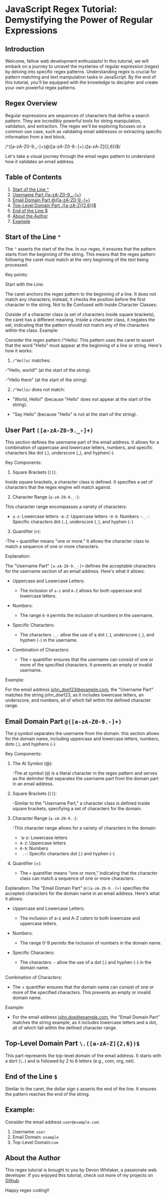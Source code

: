 # JavaScript Regex Tutorial: Demystifying the Power of Regular Expressions


## Introduction

Welcome, fellow web development enthusiasts! In this tutorial, we will embark on a journey to unravel the mysteries of regular expression (regex) by delving into specific regex patterns. Understanding regex is crucial for pattern matching and text manipulation tasks in JavaScript. By the end of this tutorial, you'll be equipped with the knowledge to decipher and create your own powerful regex patterns.

## Regex Overview 

Regular expressions are sequences of characters that define a search pattern. They are incredibly powerful tools for string manipulation, validation, and extraction. The regex we'll be exploring focuses on a common use case, such as validating email addresses or extracting specific information from a text block.

/^([a-zA-Z0-9._-]+)@([a-zA-Z0-9.-]+)\.([a-zA-Z]{2,6})$/

Let's take a visual journey through the email regex pattern to understand how it validates an email address.
## Table of Contents

1. [Start of the Line ^](https://github.com/Devon2731/JavaScript-Regex-Tutorial-Demystifying-the-Power-of-Regular-Expressions?tab=readme-ov-file#start-of-the-line-)
2. [Username Part ([a-zA-Z0-9._-]+)](https://github.com/Devon2731/JavaScript-Regex-Tutorial-Demystifying-the-Power-of-Regular-Expressions?tab=readme-ov-file#user-part-a-za-z0-9_-)
3. [Email Domain Part @([a-zA-Z0-9.-]+)](https://github.com/Devon2731/JavaScript-Regex-Tutorial-Demystifying-the-Power-of-Regular-Expressions?tab=readme-ov-file#email-domain-part-a-za-z0-9-)
4. [Top-Level Domain Part .([a-zA-Z]{2,6})$](https://github.com/Devon2731/JavaScript-Regex-Tutorial-Demystifying-the-Power-of-Regular-Expressions#top-level-domain-part)
5. [End of the Line $](https://github.com/Devon2731/JavaScript-Regex-Tutorial-Demystifying-the-Power-of-Regular-Expressions?tab=readme-ov-file#end-of-the-line-)
6. [About the Author](https://github.com/Devon2731/JavaScript-Regex-Tutorial-Demystifying-the-Power-of-Regular-Expressions?tab=readme-ov-file#about-the-author)
7. [Example](https://github.com/Devon2731/JavaScript-Regex-Tutorial-Demystifying-the-Power-of-Regular-Expressions?tab=readme-ov-file#example)
## Start of the Line `^`

The `^` asserts the start of the line. In our regex, it ensures that the pattern starts from the beginning of the string. This means that the regex pattern following the caret must match at the very beginning of the text being processed.

Key points:

Start with the Line:

The caret anchors the regex pattern to the beginning of a line. It does not match any characters; instead, it checks the position before the first character in the string.
Not to Be Confused with Inside Character Classes:

Outside of a character class (a set of characters inside square brackets), the caret has a different meaning. Inside a character class, it negates the set, indicating that the pattern should not match any of the characters within the class.
Example:

Consider the regex pattern /^Hello/. This pattern uses the caret to assert that the word "Hello" must appear at the beginning of a line or string. Here's how it works:

1. `/^Hello/` matches:

-"Hello, world!" (at the start of the string).

-"Hello there" (at the start of the string).

2. `/^Hello/` does not match:

- "World, Hello!" (because "Hello" does not appear at the start of the string).

- "Say Hello" (because "Hello" is not at the start of the string).


## User Part `([a-zA-Z0-9._-]+)`

This section defines the username part of the email address. It allows for a combination of uppercase and lowercase letters, numbers, and specific characters like dot (.), underscore (_), and hyphen(-). 

Key Components:
1. Square Brackets (`[]`):

Inside square brackets, a character class is defined. It specifies a set of characters that the regex engine will match against.

2. Character Range (`a-zA-Z0-9._-`):

This character range encompasses a variety of characters:
   - `a-z`: Lowercase letters
   -`A-Z`: Uppercase letters
   -`0-9`: Numbers
   -`._-`: Specific characters dot (`.`), underscore (`_`), and hyphen (`-`)
3. Quantifier (`+`):

  -The `+` quantifier means "one or more." It allows the character class to match a sequence of one or more characters.

Explanation:

The "Username Part" `[a-zA-Z0-9._-]+` defines the acceptable characters for the username section of an email address. Here's what it allows:

- Uppercase and Lowercase Letters:

    - The inclusion of `a-z` and `A-Z` allows for both uppercase and lowercase letters.

- Numbers:

    - The range `0-9` permits the inclusion of numbers in the username.

- Specific Characters:

    - The characters `._-` allow the use of a dot (`.`), underscore (`_`), and hyphen (`-`) in the username.

- Combination of Characters:

     - The `+` quantifier ensures that the username can consist of one or more of the specified characters. It prevents an empty or invalid username.

Example:

For the email address john_doe123@example.com, the "Username Part" matches the string john_doe123, as it includes lowercase letters, an underscore, and numbers, all of which fall within the defined character range.

## Email Domain Part `@([a-zA-Z0-9.-]+)`

The `@` symbol separates the username from the domain. this section allows for the domain name, including uppercase and lowercase letters, numbers, dots (.), and hyphens (-).

Key Components:

1. The At Symbol (@):

      -The at symbol (`@`) is a literal character in the regex pattern and serves as the delimiter that separates the username part from the domain part in an email address.

2. Square Brackets (`[]`):

      -Similar to the "Username Part," a character class is defined inside square brackets, specifying a set of characters for the domain.

3. Character Range (`a-zA-Z0-9.-`):

    -This character range allows for a variety of characters in the domain:
      - `a-z: Lowercase letters
      - `A-Z`: Uppercase letters
      - `0-9`: Numbers
      - ` .-`: Specific characters dot (.) and hyphen (-)
   

4. Quantifier (+):

   - The `+` quantifier means "one or more," indicating that the character class can match a sequence of one or more characters.

Explanation:
The "Email Domain Part" `@([a-zA-Z0-9.-]+)` specifies the accepted characters for the domain name in an email address. Here's what it allows:

- Uppercase and Lowercase Letters:

   - The inclusion of a-z and A-Z caters to both lowercase and uppercase letters.

- Numbers:

  - The range 0-9 permits the inclusion of numbers in the domain name.

- Specific Characters:

  - The characters .- allow the use of a dot (.) and hyphen (-) in the domain name.

Combination of Characters:

  - The + quantifier ensures that the domain name can consist of one or more of the specified characters. This prevents an empty or invalid domain name.

Example:

  - For the email address john.doe@example.com, the "Email Domain Part" matches the string example, as it includes lowercase letters and a dot, all of which fall within the defined character range.

## Top-Level Domain Part `\.([a-zA-Z]{2,6})$`

This part represents the top-level domain of the email address. It starts with a dort (`\.`) and is followed by 2 to 6 letters (e.g., com, org, net).

## End of the Line `$`

Similar to the caret, the dollar sign `$` asserts the end of the line. It ensures the pattern reaches the end of the string. 

## Example:

Consider the email address `user@example.com`:

1. Username: `user`
2. Email Domain: `example`
3. Top-Level Domain:`com`

## About the Author 

This regex tutorial is brought to you by Devon Whitaker, a passionate web developer. If you enjoyed this tutorial, check out more of my projects on [Github](https://github.com/Devon2731/JavaScript-Regex-Tutorial-Demystifying-the-Power-of-Regular-Expressions).

Happy regex coding!!
